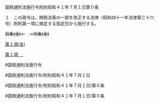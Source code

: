 国税通則法施行令附則昭和４１年７月１日第０条

１　この政令は、関税法等の一部を改正する法律（昭和四十一年法律第三十六号）附則第一項に規定する指定日から施行する。

~~前条(全)←~~　~~→次条(全)~~

[第１項(全)](国税通則法施行＿令附則昭和４１年７月１日第０条第１項_.md)  

[第１項 　 ](国税通則法施行＿令附則昭和４１年７月１日第０条第１項.md)  

#国税通則法施行令

#国税通則法施行令/附則昭和４１年７月１日

#国税通則法施行令/附則昭和４１年７月１日/第０条

#国税通則法施行令/附則昭和４１年７月１日/第０条

